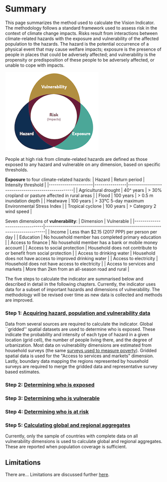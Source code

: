 # Summary

This page summarizes the method used to calculate the Vision Indicator. The methodology follows a standard framework used to assess risk in the context of climate change impacts. Risks result from interactions between climate-related hazards with the exposure and vulnerability of the affected population to the hazards. The hazard is the potential occurrence of a physical event that may cause welfare impacts; exposure is the presence of people in places that could be adversely affected; and vulnerability is the propensity or predisposition of these people to be adversely affected, or unable to cope with impacts. 

![Framework](images/framework.png "Framework")

People at high risk from climate-related hazards are defined as those exposed to any hazard and vulnerable on any dimension, based on specific thresholds. 

**Exposure** to four climate-related hazards: 
| Hazard               | Return period  | Intensity threshold                               |
|----------------------|----------------|---------------------------------------------------|
| Agricultural drought | 40^ years      | > 30% cropland or pasture affected in rural areas |
| Flood                | 100 years      | > 0.5 m inundation depth                          |
| Heatwave             | 100 years      | > 33°C 5-day maximum Environmental Stress Index   |
| Tropical cyclone     | 100 years      | > Category 2 wind speed                           |

Seven dimensions of **vulnerability**:
| Dimension                      | Vulnerable                                                        |
|--------------------------------|------------------------------------------------------------------------------|
| Income                         | Less than $2.15 (2017 PPP) per person per day                      |
| Education                      | No household member has completed primary education                          |
| Access to finance              | No household member has a bank or mobile money account                       |
| Access to social protection    | Household does not contribute to or benefit from social protection  |
| Access to drinking water       | Household does not have access to improved drinking water                    |
| Access to electricity          | Household does not have access to electricity                                |
| Access to services and markets | More than 2km from an all-season road and rural  |

The five steps to calculate the indicator are summarised below and described in detail in the following chapters. Currently, the indicator uses data for a subset of important hazards and dimensions of vulnerability. The methodology will be revised over time as new data is collected and methods are improved.

### Step 1: [Acquiring hazard, population and vulnerability data](1_data)

Data from several sources are required to calculate the indicator. Global ``gridded'' spatial datasets are used to determine who is exposed. These indicate the probability and intensity of each type of hazard in a given location (grid cell), the number of people living there, and the degree of urbanization. Most data on vulnerability dimensions are estimated from household surveys (the same [surveys used to measure poverty](https://datanalytics.worldbank.org/PIP-Methodology/acquiring.html#selection)). Gridded spatial data is used for the "Access to services and markets" dimension. Lastly, boundary data mapping the regions represented by household surveys are required to merge the gridded data and representative survey based estimates.

### Step 2: [Determining who is exposed](2_exposure)



### Step 3: [Determining who is vulnerable](3_vulnerability)



### Step 4: [Determining who is at risk](4_risk)



### Step 5: [Calculating global and regional aggregates](5_aggregates)
Currently, only the sample of countries with complete data on all vulnerability dimensions is used to calculate global and regional aggregates. These are reported when population coverage is sufficient.


## Limitations
There are... Limitations are discussed further [here](limitations).
